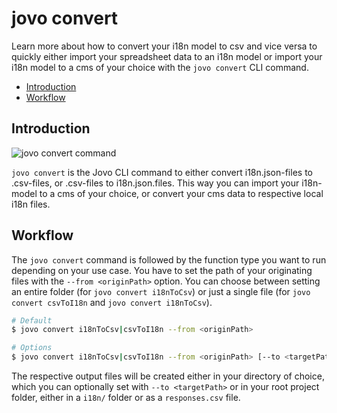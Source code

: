 # jovo convert

Learn more about how to convert your i18n model to csv and vice versa to quickly either import your spreadsheet data to an i18n model or import your i18n model to a cms of your choice with the `jovo convert` CLI command.

* [Introduction](#introduction)
* [Workflow](#workflow)

## Introduction

![jovo convert command](../../img/jovo-convert.png "jovo convert command")


`jovo convert` is the Jovo CLI command to either convert i18n.json-files to .csv-files, or .csv-files to i18n.json.files. This way you can import your i18n-model to a cms of your choice, or convert your cms data to respective local i18n files.

## Workflow

The `jovo convert` command is followed by the function type you want to run depending on your use case. You have to set the path of your originating files with the `--from <originPath>` option. You can choose between setting an entire folder (for `jovo convert i18nToCsv`) or just a single file (for `jovo convert csvToI18n` and `jovo convert i18nToCsv`).

```sh
# Default
$ jovo convert i18nToCsv|csvToI18n --from <originPath>

# Options
$ jovo convert i18nToCsv|csvToI18n --from <originPath> [--to <targetPath>] 
```

The respective output files will be created either in your directory of choice, which you can optionally set with `--to <targetPath>` or in your root project folder, either in a `i18n/` folder or as a `responses.csv` file.

<!--[metadata]: {"description": "Learn more about how to convert your i18n model to csv and vice versa to quickly either import your spreadsheet data to an i18n model or import your i18n model to a cms of your choice with the `jovo convert` CLI command.",
                "route": "cli/convert"}-->
